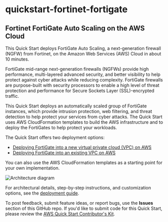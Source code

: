 # quickstart-fortinet-fortigate

## Fortinet FortiGate Auto Scaling on the AWS Cloud

This Quick Start deploys FortiGate Auto Scaling, a next-generation firewall (NGFW) from Fortinet, on the Amazon Web Services (AWS) Cloud in about 10 minutes.

FortiGate mid-range next-generation firewalls (NGFWs) provide high performance, multi-layered advanced security, and better visibility to help protect against cyber attacks while reducing complexity. FortiGate firewalls are purpose-built with security processors to enable a high level of threat protection and performance for Secure Sockets Layer (SSL)-encrypted traffic.

This Quick Start deploys an automatically scaled group of FortiGate instances, which provide intrusion protection, web filtering, and threat detection to help protect your services from cyber attacks. The Quick Start uses AWS CloudFormation templates to build the AWS infrastructure and to deploy the FortiGates to help protect your workloads.

The Quick Start offers two deployment options:

 - [Deploying FortiGate into a new virtual private cloud (VPC) on AWS](https://us-east-2.console.aws.amazon.com/cloudformation/home?region=us-east-2#/stacks/new?stackName=FortigateASG&templateURL=https:%2F%2Fs3.amazonaws.com%2Faws-quickstart%2Fquickstart-fortinet-fortigate%2Ftemplates%2Fautoscale-new.template.yaml)
 - [Deploying FortiGate into an existing VPC on AWS](https://us-east-2.console.aws.amazon.com/cloudformation/home?region=us-east-2#/stacks/new?stackName=FortigateASG&templateURL=https:%2F%2Fs3.amazonaws.com%2Faws-quickstart%2Fquickstart-fortinet-fortigate%2Ftemplates%2Fautoscale-existing.template.yaml)

You can also use the AWS CloudFormation templates as a starting point for your own implementation.

![Architecture diagram](https://d0.awsstatic.com/partner-network/QuickStart/datasheets/fortinet-fortigate-on-aws-architecture.png)

For architectural details, step-by-step instructions, and customization options, see the [deployment guide](https://fwd.aws/xjzgv).

To post feedback, submit feature ideas, or report bugs, use the **Issues** section of this GitHub repo. If you'd like to submit code for this Quick Start, please review the [AWS Quick Start Contributor's Kit](https://aws-quickstart.github.io/).
